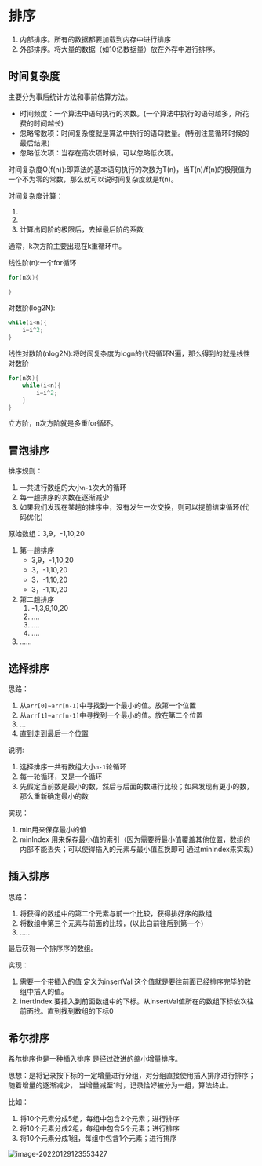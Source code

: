 # 排序

1. 内部排序。所有的数据都要加载到内存中进行排序
2. 外部排序。将大量的数据（如10亿数据量）放在外存中进行排序。

## 时间复杂度

主要分为事后统计方法和事前估算方法。 

- 时间频度：一个算法中语句执行的次数。(一个算法中执行的语句越多，所花费的时间越长)
- 忽略常数项：时间复杂度就是算法中执行的语句数量。(特别注意循环时候的最后结果)
- 忽略低次项：当存在高次项时候，可以忽略低次项。

时间复杂度O(f(n)):即算法的基本语句执行的次数为T(n)，当T(n)/f(n)的极限值为一个不为零的常数，那么就可以说时间复杂度就是f(n)。

时间复杂度计算：

1. 
2. 
3. 计算出同阶的极限后，去掉最后阶的系数

通常，k次方阶主要出现在k重循环中。

线性阶(n):一个for循环

```java
for(n次){
    
}
```

对数阶(log2N):

```java
while(i<n){
    i=i^2;
}
```

线性对数阶(nlog2N):将时间复杂度为logn的代码循环N遍，那么得到的就是线性对数阶

```java
for(n次){
    while(i<n){
        i=i^2;
    }
}
```

立方阶，n次方阶就是多重for循环。

## 冒泡排序

排序规则：

1. 一共进行数组的大小`n-1`次大的循环
2. 每一趟排序的次数在逐渐减少
3. 如果我们发现在某趟的排序中，没有发生一次交换，则可以提前结束循环(代码优化)

原始数组：3,9，-1,10,20

1. 第一趟排序
   - 3,9，-1,10,20
   - 3，-1,10,20
   - 3，-1,10,20
   - 3，-1,10,20
2. 第二趟排序
   1. -1,3,9,10,20
   2. ....
   3. ....
   4. ....
3. ......

## 选择排序

思路：

1. 从`arr[0]~arr[n-1]`中寻找到一个最小的值。放第一个位置
2. 从`arr[1]~arr[n-1]`中寻找到一个最小的值。放在第二个位置
3. ...
4. 直到走到最后一个位置

说明:

1. 选择排序一共有数组大小`n-1`轮循环
2. 每一轮循环，又是一个循环
3. 先假定当前数是最小的数，然后与后面的数进行比较；如果发现有更小的数，那么重新确定最小的数

实现：

1. min用来保存最小的值
2. minIndex  用来保存最小值的索引（因为需要将最小值覆盖其他位置，数组的内部不能丢失；可以使得插入的元素与最小值互换即可  通过minIndex来实现）

## 插入排序

思路：

1. 将获得的数组中的第二个元素与前一个比较，获得排好序的数组
2. 将数组中第三个元素与前面的比较，(以此自前往后到第一个)
3. .....

最后获得一个排序序的数组。

实现：

1. 需要一个带插入的值  定义为insertVal  这个值就是要往前面已经排序完毕的数组中插入的值。
2. inertIndex  要插入到前面数组中的下标。从insertVal值所在的数组下标依次往前面找。直到找到数组的下标0

## 希尔排序

希尔排序也是一种插入排序  是经过改进的缩小增量排序。

思想：是将记录按下标的一定增量进行分组，对分组直接使用插入排序进行排序；随着增量的逐渐减少，   当增量减至1时，记录恰好被分为一组，算法终止。

比如：

1. 将10个元素分成5组，每组中包含2个元素；进行排序
2. 将10个元素分成2组，每组中包含5个元素；进行排序
3. 将10个元素分成1组，每组中包含1个元素；进行排序 

![image-20220129123553427](C:\Users\WangYQ\AppData\Roaming\Typora\typora-user-images\image-20220129123553427.png)